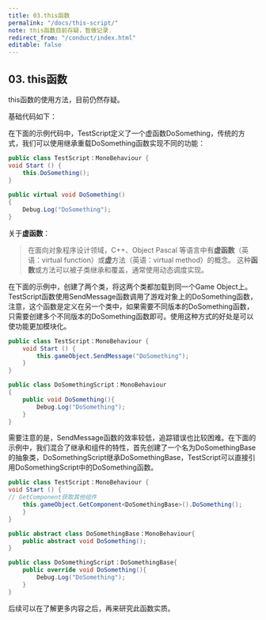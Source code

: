 ```yaml
---
title: 03.this函数
permalink: "/docs/this-script/"
note: this函数目前存疑，暂做记录.
redirect_from: "/conduct/index.html"
editable: false
---
```


## 03. this函数

this函数的使用方法，目前仍然存疑。

基础代码如下：

在下面的示例代码中，TestScript定义了一个虚函数DoSomething，传统的方式，我们可以使用继承重载DoSomething函数实现不同的功能：

````c#
public class TestScript：MonoBehaviour {
void Start () {
	this.DoSomething();
}
    
public virtual void DoSomething()
{
	Debug.Log("DoSomething");
}
````

关于**虚函数**：

>在面向对象程序设计领域，C++、Object Pascal 等语言中有**虚函数**（英语：virtual function）或**虚**方法（英语：virtual method）的概念。 这种**函数**或方法可以被子类继承和覆盖，通常使用动态调度实现。

在下面的示例中，创建了两个类，将这两个类都加载到同一个Game Object上。TestScript函数使用SendMessage函数调用了游戏对象上的DoSomething函数，注意，这个函数是定义在另一个类中，如果需要不同版本的DoSomething函数，只需要创建多个不同版本的DoSomething函数即可。使用这种方式的好处是可以使功能更加模块化。

```  c#
public class TestScript：MonoBehaviour {
    void Start () {
    	this.gameObject.SendMessage("DoSomething");
    }
}

public class DoSomethingScript：MonoBehaviour
{
	public void DoSomething(){
		Debug.Log("DoSomething");
	}
}
```

需要注意的是，SendMessage函数的效率较低，追踪错误也比较困难。在下面的示例中，我们混合了继承和组件的特性，首先创建了一个名为DoSomethingBase的抽象类，DoSomethingScript继承DoSomethingBase，TestScript可以直接引用DoSomethingScript中的DoSomething函数。

```c#
public class TestScript：MonoBehaviour {
void Start () {
// GetComponent获取其他组件
	this.gameObject.GetComponent<DoSomethingBase>().DoSomething();
	}
}

public abstract class DoSomethingBase：MonoBehaviour{
	public abstract void DoSomething();
}

public class DoSomethingScript：DoSomethingBase{
	public override void DoSomething(){
		Debug.Log("DoSomething");
	}
}
```

后续可以在了解更多内容之后，再来研究此函数实质。